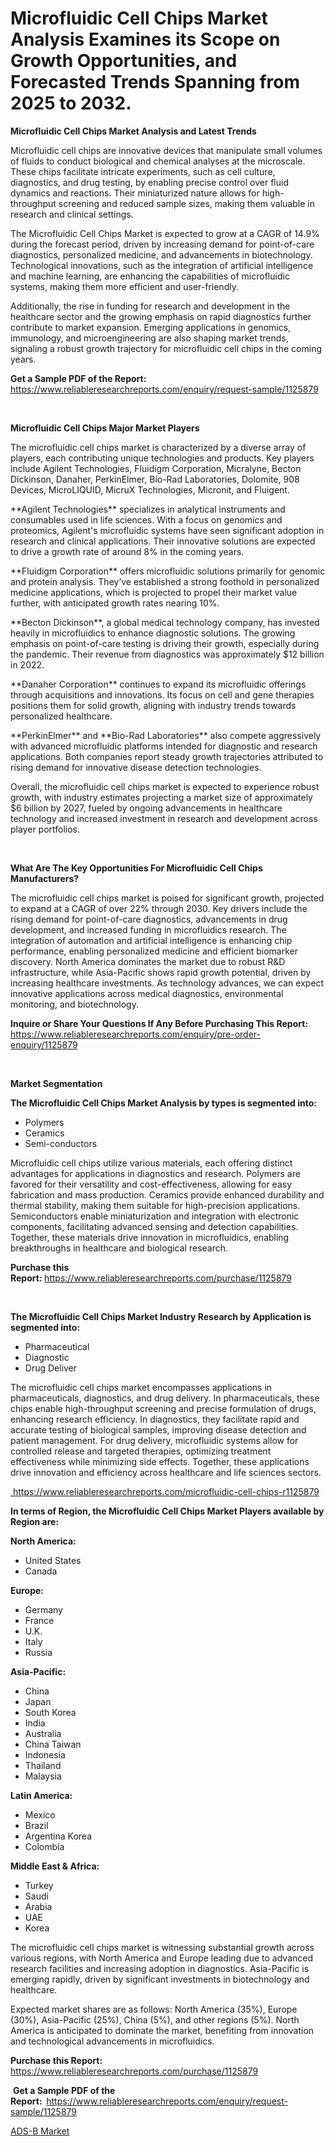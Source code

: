 <p><h1>Microfluidic Cell Chips Market Analysis Examines its Scope on Growth Opportunities, and Forecasted Trends Spanning from 2025 to 2032.</h1></p><p><strong>Microfluidic Cell Chips Market Analysis and Latest Trends</strong></p>
<p><p>Microfluidic cell chips are innovative devices that manipulate small volumes of fluids to conduct biological and chemical analyses at the microscale. These chips facilitate intricate experiments, such as cell culture, diagnostics, and drug testing, by enabling precise control over fluid dynamics and reactions. Their miniaturized nature allows for high-throughput screening and reduced sample sizes, making them valuable in research and clinical settings.</p><p>The Microfluidic Cell Chips Market is expected to grow at a CAGR of 14.9% during the forecast period, driven by increasing demand for point-of-care diagnostics, personalized medicine, and advancements in biotechnology. Technological innovations, such as the integration of artificial intelligence and machine learning, are enhancing the capabilities of microfluidic systems, making them more efficient and user-friendly.</p><p>Additionally, the rise in funding for research and development in the healthcare sector and the growing emphasis on rapid diagnostics further contribute to market expansion. Emerging applications in genomics, immunology, and microengineering are also shaping market trends, signaling a robust growth trajectory for microfluidic cell chips in the coming years.</p></p>
<p><strong>Get a Sample PDF of the Report:&nbsp;</strong> <a href="https://www.reliableresearchreports.com/enquiry/request-sample/1125879?utm_campaign=2307&utm_medium=2&utm_source=Github&utm_content=ia&utm_term=12022025&utm_id=microfluidic-cell-chips">https://www.reliableresearchreports.com/enquiry/request-sample/1125879</a></p>
<p>&nbsp;</p>
<p><strong>Microfluidic Cell Chips Major Market Players</strong></p>
<p><p>The microfluidic cell chips market is characterized by a diverse array of players, each contributing unique technologies and products. Key players include Agilent Technologies, Fluidigm Corporation, Micralyne, Becton Dickinson, Danaher, PerkinElmer, Bio-Rad Laboratories, Dolomite, 908 Devices, MicroLIQUID, MicruX Technologies, Micronit, and Fluigent.</p><p>**Agilent Technologies** specializes in analytical instruments and consumables used in life sciences. With a focus on genomics and proteomics, Agilent's microfluidic systems have seen significant adoption in research and clinical applications. Their innovative solutions are expected to drive a growth rate of around 8% in the coming years.</p><p>**Fluidigm Corporation** offers microfluidic solutions primarily for genomic and protein analysis. They’ve established a strong foothold in personalized medicine applications, which is projected to propel their market value further, with anticipated growth rates nearing 10%.</p><p>**Becton Dickinson**, a global medical technology company, has invested heavily in microfluidics to enhance diagnostic solutions. The growing emphasis on point-of-care testing is driving their growth, especially during the pandemic. Their revenue from diagnostics was approximately $12 billion in 2022.</p><p>**Danaher Corporation** continues to expand its microfluidic offerings through acquisitions and innovations. Its focus on cell and gene therapies positions them for solid growth, aligning with industry trends towards personalized healthcare.</p><p>**PerkinElmer** and **Bio-Rad Laboratories** also compete aggressively with advanced microfluidic platforms intended for diagnostic and research applications. Both companies report steady growth trajectories attributed to rising demand for innovative disease detection technologies.</p><p>Overall, the microfluidic cell chips market is expected to experience robust growth, with industry estimates projecting a market size of approximately $6 billion by 2027, fueled by ongoing advancements in healthcare technology and increased investment in research and development across player portfolios.</p></p>
<p>&nbsp;</p>
<p><strong>What Are The Key Opportunities For Microfluidic Cell Chips Manufacturers?</strong></p>
<p><p>The microfluidic cell chips market is poised for significant growth, projected to expand at a CAGR of over 22% through 2030. Key drivers include the rising demand for point-of-care diagnostics, advancements in drug development, and increased funding in microfluidics research. The integration of automation and artificial intelligence is enhancing chip performance, enabling personalized medicine and efficient biomarker discovery. North America dominates the market due to robust R&D infrastructure, while Asia-Pacific shows rapid growth potential, driven by increasing healthcare investments. As technology advances, we can expect innovative applications across medical diagnostics, environmental monitoring, and biotechnology.</p></p>
<p><strong>Inquire or Share Your Questions If Any Before Purchasing This Report:</strong> <a href="https://www.reliableresearchreports.com/enquiry/pre-order-enquiry/1125879?utm_campaign=2307&utm_medium=2&utm_source=Github&utm_content=ia&utm_term=12022025&utm_id=microfluidic-cell-chips">https://www.reliableresearchreports.com/enquiry/pre-order-enquiry/1125879</a></p>
<p>&nbsp;</p>
<p><strong>Market Segmentation</strong></p>
<p><strong>The Microfluidic Cell Chips Market Analysis by types is segmented into:</strong></p>
<p><ul><li>Polymers</li><li>Ceramics</li><li>Semi-conductors</li></ul></p>
<p><p>Microfluidic cell chips utilize various materials, each offering distinct advantages for applications in diagnostics and research. Polymers are favored for their versatility and cost-effectiveness, allowing for easy fabrication and mass production. Ceramics provide enhanced durability and thermal stability, making them suitable for high-precision applications. Semiconductors enable miniaturization and integration with electronic components, facilitating advanced sensing and detection capabilities. Together, these materials drive innovation in microfluidics, enabling breakthroughs in healthcare and biological research.</p></p>
<p><strong>Purchase this Report:&nbsp;</strong><a href="https://www.reliableresearchreports.com/purchase/1125879?utm_campaign=2307&utm_medium=2&utm_source=Github&utm_content=ia&utm_term=12022025&utm_id=microfluidic-cell-chips">https://www.reliableresearchreports.com/purchase/1125879</a></p>
<p>&nbsp;</p>
<p><strong>The Microfluidic Cell Chips Market Industry Research by Application is segmented into:</strong></p>
<p><ul><li>Pharmaceutical</li><li>Diagnostic</li><li>Drug Deliver</li></ul></p>
<p><p>The microfluidic cell chips market encompasses applications in pharmaceuticals, diagnostics, and drug delivery. In pharmaceuticals, these chips enable high-throughput screening and precise formulation of drugs, enhancing research efficiency. In diagnostics, they facilitate rapid and accurate testing of biological samples, improving disease detection and patient management. For drug delivery, microfluidic systems allow for controlled release and targeted therapies, optimizing treatment effectiveness while minimizing side effects. Together, these applications drive innovation and efficiency across healthcare and life sciences sectors.</p></p>
<p><a href="https://www.reliableresearchreports.com/microfluidic-cell-chips-r1125879?utm_campaign=2307&utm_medium=2&utm_source=Github&utm_content=ia&utm_term=12022025&utm_id=microfluidic-cell-chips">&nbsp;https://www.reliableresearchreports.com/microfluidic-cell-chips-r1125879</a></p>
<p><strong>In terms of Region, the Microfluidic Cell Chips Market Players available by Region are:</strong></p>
<p>
    <p> <strong> North America: </strong>
        <ul>
            <li>United States</li>
            <li>Canada</li>
        </ul>
        </p> 
    <p> <strong> Europe: </strong>
        <ul>
            <li>Germany</li>
            <li>France</li>
            <li>U.K.</li>
            <li>Italy</li>
            <li>Russia</li>
        </ul>
        </p> 
    <p> <strong> Asia-Pacific: </strong>
        <ul>
            <li>China</li>
            <li>Japan</li>
            <li>South Korea</li>
            <li>India</li>
            <li>Australia</li>
            <li>China Taiwan</li>
            <li>Indonesia</li>
            <li>Thailand</li>
            <li>Malaysia</li>
        </ul>
        </p> 
    <p> <strong> Latin America: </strong>
        <ul>
            <li>Mexico</li>
            <li>Brazil</li>
            <li>Argentina Korea</li>
            <li>Colombia</li>
        </ul>
        </p> 
    <p> <strong> Middle East & Africa: </strong>
        <ul>
            <li>Turkey</li>
            <li>Saudi</li>
            <li>Arabia</li>
            <li>UAE</li>
            <li>Korea</li>
        </ul>
    </p>
    </p>
<p><p>The microfluidic cell chips market is witnessing substantial growth across various regions, with North America and Europe leading due to advanced research facilities and increasing adoption in diagnostics. Asia-Pacific is emerging rapidly, driven by significant investments in biotechnology and healthcare. </p><p>Expected market shares are as follows: North America (35%), Europe (30%), Asia-Pacific (25%), China (5%), and other regions (5%). North America is anticipated to dominate the market, benefiting from innovation and technological advancements in microfluidics.</p></p>
<p><strong>Purchase this Report: </strong><a href="https://www.reliableresearchreports.com/purchase/1125879?utm_campaign=2307&utm_medium=2&utm_source=Github&utm_content=ia&utm_term=12022025&utm_id=microfluidic-cell-chips">https://www.reliableresearchreports.com/purchase/1125879</a></p>
<p>&nbsp;<strong>Get a Sample PDF of the Report:&nbsp;&nbsp;</strong><a href="https://www.reliableresearchreports.com/enquiry/request-sample/1125879?utm_campaign=2307&utm_medium=2&utm_source=Github&utm_content=ia&utm_term=12022025&utm_id=microfluidic-cell-chips">https://www.reliableresearchreports.com/enquiry/request-sample/1125879</a></p>
<p><strong></strong></p>
<p><p><a href="https://github.com/ulyssacrayne00231/Market-Research-Report-List-1/blob/main/ads-b-market.md?utm_campaign=2307&utm_medium=2&utm_source=Github&utm_content=ia&utm_term=12022025&utm_id=microfluidic-cell-chips">ADS-B Market</a></p></p>